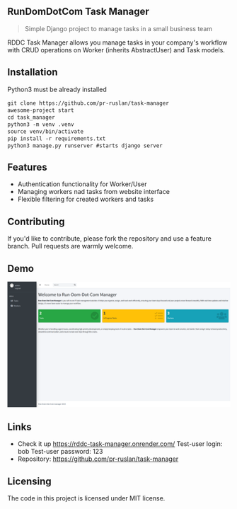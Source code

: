 
## RunDomDotCom Task Manager
> Simple Django project to manage tasks in a small business team 

RDDC Task Manager allows you manage tasks in your company's workflow with 
CRUD operations on Worker (inherits AbstractUser) and Task models.

## Installation
Python3 must be already installed

```shell
git clone https://github.com/pr-ruslan/task-manager
awesome-project start
cd task_manager
python3 -m venv .venv
source venv/bin/activate
pip install -r requirements.txt
python3 manage.py runserver #starts django server
```
## Features
* Authentication functionality for Worker/User
* Managing workers nad tasks from website interface
* Flexible filtering for created workers and tasks

## Contributing
If you'd like to contribute, please fork the repository and use a feature
branch. Pull requests are warmly welcome.

## Demo
![Website Interface](demo.png) 

## Links
- Check it up https://rddc-task-manager.onrender.com/
    Test-user login: bob
    Test-user password: 123
- Repository: https://github.com/pr-ruslan/task-manager

## Licensing
The code in this project is licensed under MIT license.
